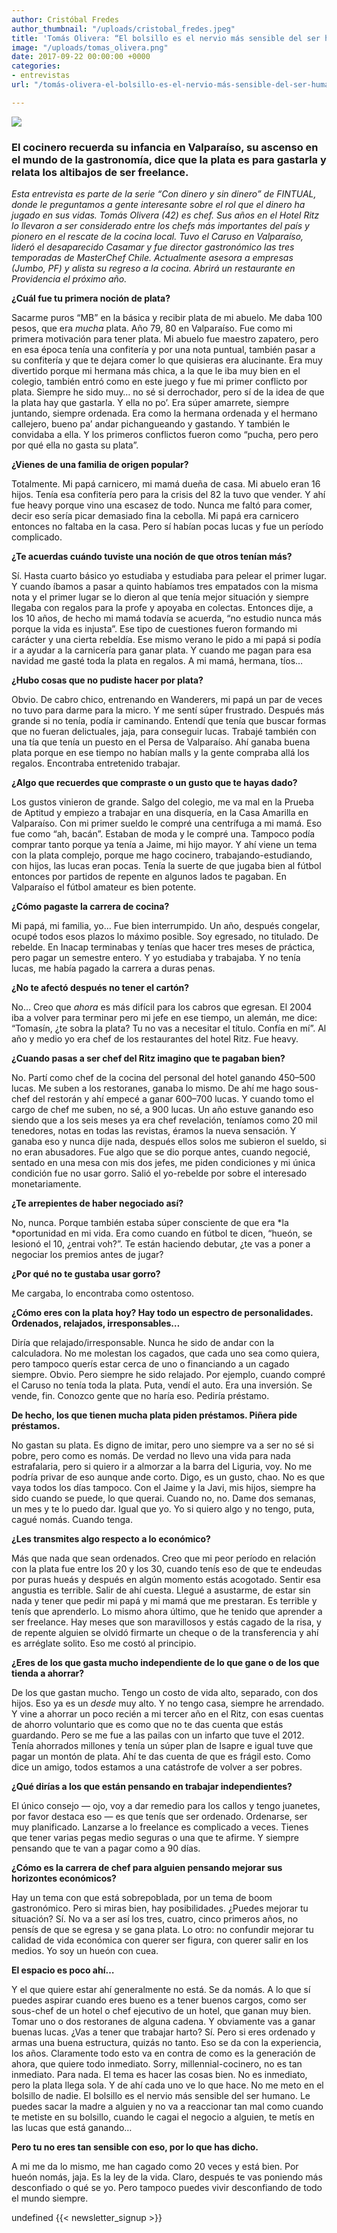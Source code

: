 ```yaml
---
author: Cristóbal Fredes
author_thumbnail: "/uploads/cristobal_fredes.jpeg"
title: 'Tomás Olivera: “El bolsillo es el nervio más sensible del ser humano”'
image: "/uploads/tomas_olivera.png"
date: 2017-09-22 00:00:00 +0000
categories:
- entrevistas
url: "/tomás-olivera-el-bolsillo-es-el-nervio-más-sensible-del-ser-humano-465039851104/"

---
```

![](/uploads/tomas_olivera.jpeg)

### **El cocinero recuerda su infancia en Valparaíso, su ascenso en el mundo de la gastronomía, dice que la plata es para gastarla y relata los altibajos de ser freelance.**


*Esta entrevista es parte de la serie “Con dinero y sin dinero” de FINTUAL, donde le preguntamos a gente interesante sobre el rol que el dinero ha jugado en sus vidas. Tomás Olivera (42) es chef. Sus años en el Hotel Ritz lo llevaron a ser considerado entre los chefs más importantes del país y pionero en el rescate de la cocina local. Tuvo el Caruso en Valparaíso, lideró el desaparecido Casamar y fue director gastronómico las tres temporadas de MasterChef Chile. Actualmente asesora a empresas (Jumbo, PF) y alista su regreso a la cocina. Abrirá un restaurante en Providencia el próximo año.*

**¿Cuál fue tu primera noción de plata?**

Sacarme puros “MB” en la básica y recibir plata de mi abuelo. Me daba 100 pesos, que era *mucha* plata. Año 79, 80 en Valparaíso. Fue como mi primera motivación para tener plata. Mi abuelo fue maestro zapatero, pero en esa época tenía una confitería y por una nota puntual, también pasar a su confitería y que te dejara comer lo que quisieras era alucinante. Era muy divertido porque mi hermana más chica, a la que le iba muy bien en el colegio, también entró como en este juego y fue mi primer conflicto por plata. Siempre he sido muy… no sé si derrochador, pero sí de la idea de que la plata hay que gastarla. Y ella no po’. Era súper amarrete, siempre juntando, siempre ordenada. Era como la hermana ordenada y el hermano callejero, bueno pa’ andar pichangueando y gastando. Y también le convidaba a ella. Y los primeros conflictos fueron como “pucha, pero pero por qué ella no gasta su plata”.

**¿Vienes de una familia de origen popular?**

Totalmente. Mi papá carnicero, mi mamá dueña de casa. Mi abuelo eran 16 hijos. Tenía esa confitería pero para la crisis del 82 la tuvo que vender. Y ahí fue heavy porque vino una escasez de todo. Nunca me faltó para comer, decir eso sería picar demasiado fina la cebolla. Mi papá era carnicero entonces no faltaba en la casa. Pero sí habían pocas lucas y fue un período complicado.

**¿Te acuerdas cuándo tuviste una noción de que otros tenían más?**

Sí. Hasta cuarto básico yo estudiaba y estudiaba para pelear el primer lugar. Y cuando íbamos a pasar a quinto habíamos tres empatados con la misma nota y el primer lugar se lo dieron al que tenía mejor situación y siempre llegaba con regalos para la profe y apoyaba en colectas. Entonces dije, a los 10 años, de hecho mi mamá todavía se acuerda, “no estudio nunca más porque la vida es injusta”. Ese tipo de cuestiones fueron formando mi carácter y una cierta rebeldía. Ese mismo verano le pido a mi papá si podía ir a ayudar a la carnicería para ganar plata. Y cuando me pagan para esa navidad me gasté toda la plata en regalos. A mi mamá, hermana, tíos…

**¿Hubo cosas que no pudiste hacer por plata?**

Obvio. De cabro chico, entrenando en Wanderers, mi papá un par de veces no tuvo para darme para la micro. Y me sentí súper frustrado. Después más grande si no tenía, podía ir caminando. Entendí que tenía que buscar formas que no fueran delictuales, jaja, para conseguir lucas. Trabajé también con una tía que tenía un puesto en el Persa de Valparaíso. Ahí ganaba buena plata porque en ese tiempo no habían malls y la gente compraba allá los regalos. Encontraba entretenido trabajar.

**¿Algo que recuerdes que compraste o un gusto que te hayas dado?**

Los gustos vinieron de grande. Salgo del colegio, me va mal en la Prueba de Aptitud y empiezo a trabajar en una disquería, en la Casa Amarilla en Valparaíso. Con mi primer sueldo le compré una centrífuga a mi mamá. Eso fue como “ah, bacán”. Estaban de moda y le compré una. Tampoco podía comprar tanto porque ya tenía a Jaime, mi hijo mayor. Y ahí viene un tema con la plata complejo, porque me hago cocinero, trabajando-estudiando, con hijos, las lucas eran pocas. Tenía la suerte de que jugaba bien al fútbol entonces por partidos de repente en algunos lados te pagaban. En Valparaíso el fútbol amateur es bien potente.

**¿Cómo pagaste la carrera de cocina?**

Mi papá, mi familia, yo… Fue bien interrumpido. Un año, después congelar, ocupé todos esos plazos lo máximo posible. Soy egresado, no titulado. De rebelde. En Inacap terminabas y tenías que hacer tres meses de práctica, pero pagar un semestre entero. Y yo estudiaba y trabajaba. Y no tenía lucas, me había pagado la carrera a duras penas.

**¿No te afectó después no tener el cartón?**

No… Creo que *ahora* es más difícil para los cabros que egresan. El 2004 iba a volver para terminar pero mi jefe en ese tiempo, un alemán, me dice: “Tomasín, ¿te sobra la plata? Tu no vas a necesitar el título. Confía en mí”. Al año y medio yo era chef de los restaurantes del hotel Ritz. Fue heavy.

**¿Cuando pasas a ser chef del Ritz imagino que te pagaban bien?**

No. Partí como chef de la cocina del personal del hotel ganando 450–500 lucas. Me suben a los restoranes, ganaba lo mismo. De ahí me hago sous-chef del restorán y ahí empecé a ganar 600–700 lucas. Y cuando tomo el cargo de chef me suben, no sé, a 900 lucas. Un año estuve ganando eso siendo que a los seis meses ya era chef revelación, teníamos como 20 mil tenedores, notas en todas las revistas, éramos la nueva sensación. Y ganaba eso y nunca dije nada, después ellos solos me subieron el sueldo, si no eran abusadores. Fue algo que se dio porque antes, cuando negocié, sentado en una mesa con mis dos jefes, me piden condiciones y mi única condición fue no usar gorro. Salió el yo-rebelde por sobre el interesado monetariamente.

**¿Te arrepientes de haber negociado así?**

No, nunca. Porque también estaba súper consciente de que era *la *oportunidad en mi vida. Era como cuando en fútbol te dicen, “hueón, se lesionó el 10, ¿entrai voh?”. Te están haciendo debutar, ¿te vas a poner a negociar los premios antes de jugar?

**¿Por qué no te gustaba usar gorro?**

Me cargaba, lo encontraba como ostentoso.

**¿Cómo eres con la plata hoy? Hay todo un espectro de personalidades. Ordenados, relajados, irresponsables…**

Diría que relajado/irresponsable. Nunca he sido de andar con la calculadora. No me molestan los cagados, que cada uno sea como quiera, pero tampoco querís estar cerca de uno o financiando a un cagado siempre. Obvio. Pero siempre he sido relajado. Por ejemplo, cuando compré el Caruso no tenía toda la plata. Puta, vendí el auto. Era una inversión. Se vende, fin. Conozco gente que no haría eso. Pediría préstamo.

**De hecho, los que tienen mucha plata piden préstamos. Piñera pide préstamos.**

No gastan su plata. Es digno de imitar, pero uno siempre va a ser no sé si pobre, pero como es nomás. De verdad no llevo una vida para nada estrafalaria, pero si quiero ir a almorzar a la barra del Liguria, voy. No me podría privar de eso aunque ande corto. Digo, es un gusto, chao. No es que vaya todos los días tampoco. Con el Jaime y la Javi, mis hijos, siempre ha sido cuando se puede, lo que querai. Cuando no, no. Dame dos semanas, un mes y te lo puedo dar. Igual que yo. Yo si quiero algo y no tengo, puta, cagué nomás. Cuando tenga.

**¿Les transmites algo respecto a lo económico?**

Más que nada que sean ordenados. Creo que mi peor período en relación con la plata fue entre los 20 y los 30, cuando tenís eso de que te endeudas por puras hueás y después en algún momento estás acogotado. Sentir esa angustia es terrible. Salir de ahí cuesta. Llegué a asustarme, de estar sin nada y tener que pedir mi papá y mi mamá que me prestaran. Es terrible y tenís que aprenderlo. Lo mismo ahora último, que he tenido que aprender a ser freelance. Hay meses que son maravillosos y estás cagado de la risa, y de repente alguien se olvidó firmarte un cheque o de la transferencia y ahí es arréglate solito. Eso me costó al principio.

**¿Eres de los que gasta mucho independiente de lo que gane o de los que tienda a ahorrar?**

De los que gastan mucho. Tengo un costo de vida alto, separado, con dos hijos. Eso ya es un *desde* muy alto. Y no tengo casa, siempre he arrendado. Y vine a ahorrar un poco recién a mi tercer año en el Ritz, con esas cuentas de ahorro voluntario que es como que no te das cuenta que estás guardando. Pero se me fue a las pailas con un infarto que tuve el 2012. Tenía ahorrados millones y tenía un súper plan de Isapre e igual tuve que pagar un montón de plata. Ahí te das cuenta de que es frágil esto. Como dice un amigo, todos estamos a una catástrofe de volver a ser pobres.

**¿Qué dirías a los que están pensando en trabajar independientes?**

El único consejo — ojo, voy a dar remedio para los callos y tengo juanetes, por favor destaca eso — es que tenís que ser ordenado. Ordenarse, ser muy planificado. Lanzarse a lo freelance es complicado a veces. Tienes que tener varias pegas medio seguras o una que te afirme. Y siempre pensando que te van a pagar como a 90 días.

**¿Cómo es la carrera de chef para alguien pensando mejorar sus horizontes económicos?**

Hay un tema con que está sobrepoblada, por un tema de boom gastronómico. Pero si miras bien, hay posibilidades. ¿Puedes mejorar tu situación? Sí. No va a ser así los tres, cuatro, cinco primeros años, no pensís de que se egresa y se gana plata. Lo otro: no confundir mejorar tu calidad de vida económica con querer ser figura, con querer salir en los medios. Yo soy un hueón con cuea.

**El espacio es poco ahí…**

Y el que quiere estar ahí generalmente no está. Se da nomás. A lo que sí puedes aspirar cuando eres bueno es a tener buenos cargos, como ser sous-chef de un hotel o chef ejecutivo de un hotel, que ganan muy bien. Tomar uno o dos restoranes de alguna cadena. Y obviamente vas a ganar buenas lucas. ¿Vas a tener que trabajar harto? Sí. Pero si eres ordenado y armas una buena estructura, quizás no tanto. Eso se da con la experiencia, los años. Claramente todo esto va en contra de como es la generación de ahora, que quiere todo inmediato. Sorry, millennial-cocinero, no es tan inmediato. Para nada. El tema es hacer las cosas bien. No es inmediato, pero la plata llega sola. Y de ahí cada uno ve lo que hace. No me meto en el bolsillo de nadie. El bolsillo es el nervio más sensible del ser humano. Le puedes sacar la madre a alguien y no va a reaccionar tan mal como cuando te metiste en su bolsillo, cuando le cagai el negocio a alguien, te metís en las lucas que está ganando…

**Pero tu no eres tan sensible con eso, por lo que has dicho.**

A mi me da lo mismo, me han cagado como 20 veces y está bien. Por hueón nomás, jaja. Es la ley de la vida. Claro, después te vas poniendo más desconfiado o qué se yo. Pero tampoco puedes vivir desconfiando de todo el mundo siempre.

undefined
 {{< newsletter_signup >}}